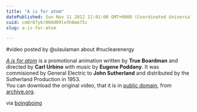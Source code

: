 ```yaml
---
title: "A is for atom"
datePublished: Sun Nov 11 2012 11:01:00 GMT+0000 (Coordinated Universal Time)
cuid: cm8r87ykr000d09le5h8me75c
slug: a-is-for-atom

---
```



#video posted by @ulaulaman about #nuclearenergy

[_A is for atom_](http://en.wikipedia.org/wiki/A_Is_for_Atom) is a promotional animation written by **True Boardman** and directed by **Carl Urbino** with music by **Eugene Poddany**. It was commisioned by General Electric to **John Sutherland** and distributed by the Sutherland Production in 1953.  
You can download the original video, that it is in [public domain](http://creativecommons.org/licenses/publicdomain/), from [archive.org](http://archive.org/details/a_is_for_atom).  
  
via [boingboing](http://boingboing.net/2009/10/20/1953-cartoon-about-a.html)